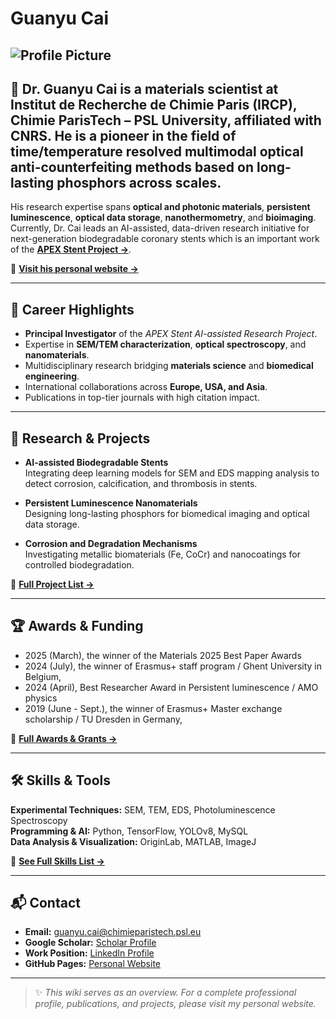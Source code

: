 # Guanyu Cai

![Profile Picture](https://iac011.github.io/guanyu-cai/images/avatar.jpg)
---

## 🧭 Dr. Guanyu Cai is a materials scientist at **Institut de Recherche de Chimie Paris (IRCP), Chimie ParisTech – PSL University**, affiliated with **CNRS**. He is a pioneer in the field of time/temperature resolved multimodal optical anti-counterfeiting methods based on long-lasting phosphors across scales.
His research expertise spans **optical and photonic materials**, **persistent luminescence**, **optical data storage**, **nanothermometry**, and **bioimaging**.  
Currently, Dr. Cai leads an AI-assisted, data-driven research initiative for next-generation biodegradable coronary stents which is an important work of the **[APEX Stent Project →](https://iac011.github.io/apex-stent/)**.

🔗 **[Visit his personal website →](https://iac011.github.io/guanyu-cai)**

---

## 🚀 Career Highlights
- **Principal Investigator** of the *APEX Stent AI-assisted Research Project*.
- Expertise in **SEM/TEM characterization**, **optical spectroscopy**, and **nanomaterials**.
- Multidisciplinary research bridging **materials science** and **biomedical engineering**.
- International collaborations across **Europe, USA, and Asia**.
- Publications in top-tier journals with high citation impact.

---

## 🧪 Research & Projects
- **AI-assisted Biodegradable Stents**  
  Integrating deep learning models for SEM and EDS mapping analysis to detect corrosion, calcification, and thrombosis in stents.

- **Persistent Luminescence Nanomaterials**  
  Designing long-lasting phosphors for biomedical imaging and optical data storage.

- **Corrosion and Degradation Mechanisms**  
  Investigating metallic biomaterials (Fe, CoCr) and nanocoatings for controlled biodegradation.

📄 **[Full Project List →](https://iac011.github.io/guanyu-cai/projects.html)**

---

## 🏆 Awards & Funding
- 2025 (March), the winner of the Materials 2025 Best Paper Awards
- 2024 (July), the winner of Erasmus+ staff program / Ghent University in Belgium,
- 2024 (April), Best Researcher Award in Persistent luminescence / AMO physics
- 2019 (June - Sept.), the winner of Erasmus+ Master exchange scholarship / TU Dresden in Germany,

📄 **[Full Awards & Grants →](https://iac011.github.io/guanyu-cai/awards_grants.html)**

---

## 🛠 Skills & Tools
**Experimental Techniques:** SEM, TEM, EDS, Photoluminescence Spectroscopy  
**Programming & AI:** Python, TensorFlow, YOLOv8, MySQL  
**Data Analysis & Visualization:** OriginLab, MATLAB, ImageJ

📄 **[See Full Skills List →](https://iac011.github.io/guanyu-cai/skills.html)**

---

## 📬 Contact
- **Email:** guanyu.cai@chimieparistech.psl.eu  
- **Google Scholar:** [Scholar Profile](https://scholar.google.com/citations?hl=zh-CN&user=GUCwOnQAAAAJ)  
- **Work Position:** [LinkedIn Profile](https://www.ircp.cnrs.fr/membre/guanyu-cai/)  
- **GitHub Pages:** [Personal Website](https://iac011.github.io/guanyu-cai)

---

> ✨ *This wiki serves as an overview. For a complete professional profile, publications, and projects, please visit my personal website.*

